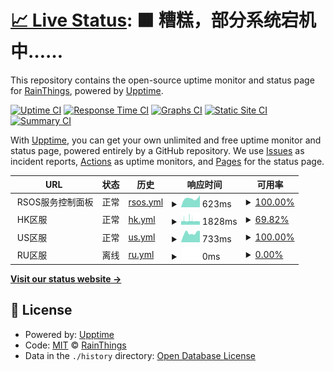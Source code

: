 # [📈 Live Status](https://status.ano404.top): <!--live status--> **🟧 糟糕，部分系统宕机中……**

This repository contains the open-source uptime monitor and status page for [RainThings](rainthings.ml), powered by [Upptime](https://github.com/upptime/upptime).

[![Uptime CI](https://github.com/RainThings/uptime/workflows/Uptime%20CI/badge.svg)](https://github.com/RainThings/uptime/actions?query=workflow%3A%22Uptime+CI%22)
[![Response Time CI](https://github.com/RainThings/uptime/workflows/Response%20Time%20CI/badge.svg)](https://github.com/RainThings/uptime/actions?query=workflow%3A%22Response+Time+CI%22)
[![Graphs CI](https://github.com/RainThings/uptime/workflows/Graphs%20CI/badge.svg)](https://github.com/RainThings/uptime/actions?query=workflow%3A%22Graphs+CI%22)
[![Static Site CI](https://github.com/RainThings/uptime/workflows/Static%20Site%20CI/badge.svg)](https://github.com/RainThings/uptime/actions?query=workflow%3A%22Static+Site+CI%22)
[![Summary CI](https://github.com/RainThings/uptime/workflows/Summary%20CI/badge.svg)](https://github.com/RainThings/uptime/actions?query=workflow%3A%22Summary+CI%22)

With [Upptime](https://upptime.js.org), you can get your own unlimited and free uptime monitor and status page, powered entirely by a GitHub repository. We use [Issues](https://github.com/RainThings/uptime/issues) as incident reports, [Actions](https://github.com/RainThings/uptime/actions) as uptime monitors, and [Pages](https://status.ano404.top) for the status page.

<!--start: status pages-->
<!-- This summary is generated by Upptime (https://github.com/upptime/upptime) -->
<!-- Do not edit this manually, your changes will be overwritten -->
<!-- prettier-ignore -->
| URL | 状态 | 历史 | 响应时间 | 可用率 |
| --- | ------ | ------- | ------------- | ------ |
| <img alt="" src="https://favicons.githubusercontent.com/" height="13"> RSOS服务控制面板 | 正常 | [rsos.yml](https://github.com/RainThings/uptime/commits/HEAD/history/rsos.yml) | <details><summary><img alt="响应时间趋势" src="./graphs/rsos/response-time-week.png" height="20"> 623ms</summary><br><a href="https://status.ano404.top/history/rsos"><img alt="响应时间 535" src="https://img.shields.io/endpoint?url=https%3A%2F%2Fraw.githubusercontent.com%2FRainThings%2Fuptime%2FHEAD%2Fapi%2Frsos%2Fresponse-time.json"></a><br><a href="https://status.ano404.top/history/rsos"><img alt="24小时响应时间 848" src="https://img.shields.io/endpoint?url=https%3A%2F%2Fraw.githubusercontent.com%2FRainThings%2Fuptime%2FHEAD%2Fapi%2Frsos%2Fresponse-time-day.json"></a><br><a href="https://status.ano404.top/history/rsos"><img alt="7天响应时间 623" src="https://img.shields.io/endpoint?url=https%3A%2F%2Fraw.githubusercontent.com%2FRainThings%2Fuptime%2FHEAD%2Fapi%2Frsos%2Fresponse-time-week.json"></a><br><a href="https://status.ano404.top/history/rsos"><img alt="30天响应时间 576" src="https://img.shields.io/endpoint?url=https%3A%2F%2Fraw.githubusercontent.com%2FRainThings%2Fuptime%2FHEAD%2Fapi%2Frsos%2Fresponse-time-month.json"></a><br><a href="https://status.ano404.top/history/rsos"><img alt="1年响应时间 535" src="https://img.shields.io/endpoint?url=https%3A%2F%2Fraw.githubusercontent.com%2FRainThings%2Fuptime%2FHEAD%2Fapi%2Frsos%2Fresponse-time-year.json"></a></details> | <details><summary><a href="https://status.ano404.top/history/rsos">100.00%</a></summary><a href="https://status.ano404.top/history/rsos"><img alt="可用率 93.24%" src="https://img.shields.io/endpoint?url=https%3A%2F%2Fraw.githubusercontent.com%2FRainThings%2Fuptime%2FHEAD%2Fapi%2Frsos%2Fuptime.json"></a><br><a href="https://status.ano404.top/history/rsos"><img alt="4小时可用率 100.00%" src="https://img.shields.io/endpoint?url=https%3A%2F%2Fraw.githubusercontent.com%2FRainThings%2Fuptime%2FHEAD%2Fapi%2Frsos%2Fuptime-day.json"></a><br><a href="https://status.ano404.top/history/rsos"><img alt="7日可用率 100.00%" src="https://img.shields.io/endpoint?url=https%3A%2F%2Fraw.githubusercontent.com%2FRainThings%2Fuptime%2FHEAD%2Fapi%2Frsos%2Fuptime-week.json"></a><br><a href="https://status.ano404.top/history/rsos"><img alt="30日可用率 72.62%" src="https://img.shields.io/endpoint?url=https%3A%2F%2Fraw.githubusercontent.com%2FRainThings%2Fuptime%2FHEAD%2Fapi%2Frsos%2Fuptime-month.json"></a><br><a href="https://status.ano404.top/history/rsos"><img alt="1年可用率 93.24%" src="https://img.shields.io/endpoint?url=https%3A%2F%2Fraw.githubusercontent.com%2FRainThings%2Fuptime%2FHEAD%2Fapi%2Frsos%2Fuptime-year.json"></a></details>
| <img alt="" src="https://favicons.githubusercontent.com/" height="13"> HK区服 | 正常 | [hk.yml](https://github.com/RainThings/uptime/commits/HEAD/history/hk.yml) | <details><summary><img alt="响应时间趋势" src="./graphs/hk/response-time-week.png" height="20"> 1828ms</summary><br><a href="https://status.ano404.top/history/hk"><img alt="响应时间 1963" src="https://img.shields.io/endpoint?url=https%3A%2F%2Fraw.githubusercontent.com%2FRainThings%2Fuptime%2FHEAD%2Fapi%2Fhk%2Fresponse-time.json"></a><br><a href="https://status.ano404.top/history/hk"><img alt="24小时响应时间 1726" src="https://img.shields.io/endpoint?url=https%3A%2F%2Fraw.githubusercontent.com%2FRainThings%2Fuptime%2FHEAD%2Fapi%2Fhk%2Fresponse-time-day.json"></a><br><a href="https://status.ano404.top/history/hk"><img alt="7天响应时间 1828" src="https://img.shields.io/endpoint?url=https%3A%2F%2Fraw.githubusercontent.com%2FRainThings%2Fuptime%2FHEAD%2Fapi%2Fhk%2Fresponse-time-week.json"></a><br><a href="https://status.ano404.top/history/hk"><img alt="30天响应时间 2009" src="https://img.shields.io/endpoint?url=https%3A%2F%2Fraw.githubusercontent.com%2FRainThings%2Fuptime%2FHEAD%2Fapi%2Fhk%2Fresponse-time-month.json"></a><br><a href="https://status.ano404.top/history/hk"><img alt="1年响应时间 1963" src="https://img.shields.io/endpoint?url=https%3A%2F%2Fraw.githubusercontent.com%2FRainThings%2Fuptime%2FHEAD%2Fapi%2Fhk%2Fresponse-time-year.json"></a></details> | <details><summary><a href="https://status.ano404.top/history/hk">69.82%</a></summary><a href="https://status.ano404.top/history/hk"><img alt="可用率 98.78%" src="https://img.shields.io/endpoint?url=https%3A%2F%2Fraw.githubusercontent.com%2FRainThings%2Fuptime%2FHEAD%2Fapi%2Fhk%2Fuptime.json"></a><br><a href="https://status.ano404.top/history/hk"><img alt="4小时可用率 71.05%" src="https://img.shields.io/endpoint?url=https%3A%2F%2Fraw.githubusercontent.com%2FRainThings%2Fuptime%2FHEAD%2Fapi%2Fhk%2Fuptime-day.json"></a><br><a href="https://status.ano404.top/history/hk"><img alt="7日可用率 69.82%" src="https://img.shields.io/endpoint?url=https%3A%2F%2Fraw.githubusercontent.com%2FRainThings%2Fuptime%2FHEAD%2Fapi%2Fhk%2Fuptime-week.json"></a><br><a href="https://status.ano404.top/history/hk"><img alt="30日可用率 90.89%" src="https://img.shields.io/endpoint?url=https%3A%2F%2Fraw.githubusercontent.com%2FRainThings%2Fuptime%2FHEAD%2Fapi%2Fhk%2Fuptime-month.json"></a><br><a href="https://status.ano404.top/history/hk"><img alt="1年可用率 98.78%" src="https://img.shields.io/endpoint?url=https%3A%2F%2Fraw.githubusercontent.com%2FRainThings%2Fuptime%2FHEAD%2Fapi%2Fhk%2Fuptime-year.json"></a></details>
| <img alt="" src="https://favicons.githubusercontent.com/" height="13"> US区服 | 正常 | [us.yml](https://github.com/RainThings/uptime/commits/HEAD/history/us.yml) | <details><summary><img alt="响应时间趋势" src="./graphs/us/response-time-week.png" height="20"> 733ms</summary><br><a href="https://status.ano404.top/history/us"><img alt="响应时间 441" src="https://img.shields.io/endpoint?url=https%3A%2F%2Fraw.githubusercontent.com%2FRainThings%2Fuptime%2FHEAD%2Fapi%2Fus%2Fresponse-time.json"></a><br><a href="https://status.ano404.top/history/us"><img alt="24小时响应时间 906" src="https://img.shields.io/endpoint?url=https%3A%2F%2Fraw.githubusercontent.com%2FRainThings%2Fuptime%2FHEAD%2Fapi%2Fus%2Fresponse-time-day.json"></a><br><a href="https://status.ano404.top/history/us"><img alt="7天响应时间 733" src="https://img.shields.io/endpoint?url=https%3A%2F%2Fraw.githubusercontent.com%2FRainThings%2Fuptime%2FHEAD%2Fapi%2Fus%2Fresponse-time-week.json"></a><br><a href="https://status.ano404.top/history/us"><img alt="30天响应时间 622" src="https://img.shields.io/endpoint?url=https%3A%2F%2Fraw.githubusercontent.com%2FRainThings%2Fuptime%2FHEAD%2Fapi%2Fus%2Fresponse-time-month.json"></a><br><a href="https://status.ano404.top/history/us"><img alt="1年响应时间 441" src="https://img.shields.io/endpoint?url=https%3A%2F%2Fraw.githubusercontent.com%2FRainThings%2Fuptime%2FHEAD%2Fapi%2Fus%2Fresponse-time-year.json"></a></details> | <details><summary><a href="https://status.ano404.top/history/us">100.00%</a></summary><a href="https://status.ano404.top/history/us"><img alt="可用率 89.50%" src="https://img.shields.io/endpoint?url=https%3A%2F%2Fraw.githubusercontent.com%2FRainThings%2Fuptime%2FHEAD%2Fapi%2Fus%2Fuptime.json"></a><br><a href="https://status.ano404.top/history/us"><img alt="4小时可用率 100.00%" src="https://img.shields.io/endpoint?url=https%3A%2F%2Fraw.githubusercontent.com%2FRainThings%2Fuptime%2FHEAD%2Fapi%2Fus%2Fuptime-day.json"></a><br><a href="https://status.ano404.top/history/us"><img alt="7日可用率 100.00%" src="https://img.shields.io/endpoint?url=https%3A%2F%2Fraw.githubusercontent.com%2FRainThings%2Fuptime%2FHEAD%2Fapi%2Fus%2Fuptime-week.json"></a><br><a href="https://status.ano404.top/history/us"><img alt="30日可用率 44.15%" src="https://img.shields.io/endpoint?url=https%3A%2F%2Fraw.githubusercontent.com%2FRainThings%2Fuptime%2FHEAD%2Fapi%2Fus%2Fuptime-month.json"></a><br><a href="https://status.ano404.top/history/us"><img alt="1年可用率 89.50%" src="https://img.shields.io/endpoint?url=https%3A%2F%2Fraw.githubusercontent.com%2FRainThings%2Fuptime%2FHEAD%2Fapi%2Fus%2Fuptime-year.json"></a></details>
| <img alt="" src="https://favicons.githubusercontent.com/" height="13"> RU区服 | 离线 | [ru.yml](https://github.com/RainThings/uptime/commits/HEAD/history/ru.yml) | <details><summary><img alt="响应时间趋势" src="./graphs/ru/response-time-week.png" height="20"> 0ms</summary><br><a href="https://status.ano404.top/history/ru"><img alt="响应时间 1826" src="https://img.shields.io/endpoint?url=https%3A%2F%2Fraw.githubusercontent.com%2FRainThings%2Fuptime%2FHEAD%2Fapi%2Fru%2Fresponse-time.json"></a><br><a href="https://status.ano404.top/history/ru"><img alt="24小时响应时间 0" src="https://img.shields.io/endpoint?url=https%3A%2F%2Fraw.githubusercontent.com%2FRainThings%2Fuptime%2FHEAD%2Fapi%2Fru%2Fresponse-time-day.json"></a><br><a href="https://status.ano404.top/history/ru"><img alt="7天响应时间 0" src="https://img.shields.io/endpoint?url=https%3A%2F%2Fraw.githubusercontent.com%2FRainThings%2Fuptime%2FHEAD%2Fapi%2Fru%2Fresponse-time-week.json"></a><br><a href="https://status.ano404.top/history/ru"><img alt="30天响应时间 0" src="https://img.shields.io/endpoint?url=https%3A%2F%2Fraw.githubusercontent.com%2FRainThings%2Fuptime%2FHEAD%2Fapi%2Fru%2Fresponse-time-month.json"></a><br><a href="https://status.ano404.top/history/ru"><img alt="1年响应时间 1826" src="https://img.shields.io/endpoint?url=https%3A%2F%2Fraw.githubusercontent.com%2FRainThings%2Fuptime%2FHEAD%2Fapi%2Fru%2Fresponse-time-year.json"></a></details> | <details><summary><a href="https://status.ano404.top/history/ru">0.00%</a></summary><a href="https://status.ano404.top/history/ru"><img alt="可用率 83.34%" src="https://img.shields.io/endpoint?url=https%3A%2F%2Fraw.githubusercontent.com%2FRainThings%2Fuptime%2FHEAD%2Fapi%2Fru%2Fuptime.json"></a><br><a href="https://status.ano404.top/history/ru"><img alt="4小时可用率 0.00%" src="https://img.shields.io/endpoint?url=https%3A%2F%2Fraw.githubusercontent.com%2FRainThings%2Fuptime%2FHEAD%2Fapi%2Fru%2Fuptime-day.json"></a><br><a href="https://status.ano404.top/history/ru"><img alt="7日可用率 0.00%" src="https://img.shields.io/endpoint?url=https%3A%2F%2Fraw.githubusercontent.com%2FRainThings%2Fuptime%2FHEAD%2Fapi%2Fru%2Fuptime-week.json"></a><br><a href="https://status.ano404.top/history/ru"><img alt="30日可用率 0.00%" src="https://img.shields.io/endpoint?url=https%3A%2F%2Fraw.githubusercontent.com%2FRainThings%2Fuptime%2FHEAD%2Fapi%2Fru%2Fuptime-month.json"></a><br><a href="https://status.ano404.top/history/ru"><img alt="1年可用率 83.34%" src="https://img.shields.io/endpoint?url=https%3A%2F%2Fraw.githubusercontent.com%2FRainThings%2Fuptime%2FHEAD%2Fapi%2Fru%2Fuptime-year.json"></a></details>

<!--end: status pages-->

[**Visit our status website →**](https://status.ano404.top)

## 📄 License

- Powered by: [Upptime](https://github.com/upptime/upptime)
- Code: [MIT](./LICENSE) © [RainThings](rainthings.ml)
- Data in the `./history` directory: [Open Database License](https://opendatacommons.org/licenses/odbl/1-0/)
